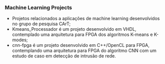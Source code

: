 ### Machine Learning Projects

- Projetos relacionados a aplicações de machine learning desenvolvidos no grupo de pesquisa CArT;
- Kmeans_Processador é um projeto desenvolvido em VHDL, contemplado uma arquitetura para FPGA dos algoritmos K-means e K-modes;
- cnn-fpga é um projeto desenvolvido em C++/OpenCL para FPGA, contemplando uma arquitetura para FPGA do algoritmo CNN com um estudo de caso em detecção de intrusão de rede. 